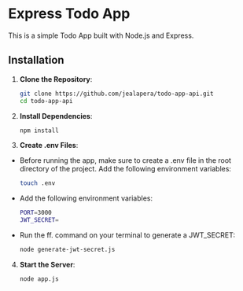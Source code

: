 # Express Todo App

This is a simple Todo App built with Node.js and Express.

## Installation

1. **Clone the Repository**:

   ```bash
   git clone https://github.com/jealapera/todo-app-api.git
   cd todo-app-api

2. **Install Dependencies**:
  
   ```bash
   npm install

3. **Create .env Files**:
  - Before running the app, make sure to create a .env file in the root directory of the project. Add the following environment variables:
    ```bash
    touch .env

  - Add the following environment variables:
    ```bash
    PORT=3000
    JWT_SECRET=

  - Run the ff. command on your terminal to generate a JWT_SECRET:
    ```bash
    node generate-jwt-secret.js

4. **Start the Server**:
    ```bash
    node app.js
